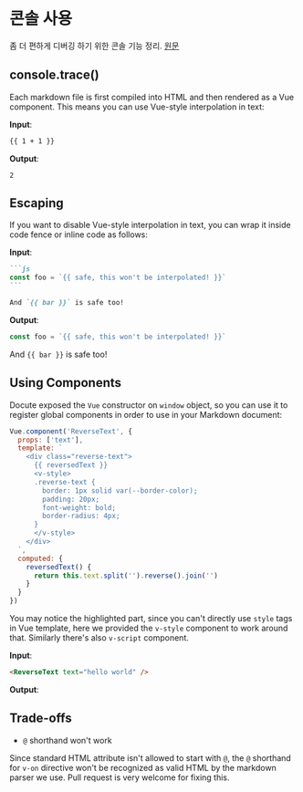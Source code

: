 # 콘솔 사용

좀 더 편하게 디버깅 하기 위한 콘솔 기능 정리. [원문]

[원문]: https://medium.com/appsflyer/10-tips-for-javascript-debugging-like-a-pro-with-console-7140027eb5f6 

## console.trace()

<console/>

Each markdown file is first compiled into HTML and then rendered as a Vue component. This means you can use Vue-style interpolation in text:

__Input__:

```markdown
{{ 1 + 1 }}
```

__Output__:

```
2
```

## Escaping

If you want to disable Vue-style interpolation in text, you can wrap it inside code fence or inline code as follows:

__Input__:

````markdown
```js
const foo = `{{ safe, this won't be interpolated! }}`
```

And `{{ bar }}` is safe too!
````

__Output__:

```js
const foo = `{{ safe, this won't be interpolated! }}`
```

And `{{ bar }}` is safe too!

## Using Components

Docute exposed the `Vue` constructor on `window` object, so you can use it to register global components in order to use in your Markdown document:

```js {highlight:['6-13']}
Vue.component('ReverseText', {
  props: ['text'],
  template: `
    <div class="reverse-text">
      {{ reversedText }}
      <v-style>
      .reverse-text {
        border: 1px solid var(--border-color);
        padding: 20px;
        font-weight: bold;
        border-radius: 4px;
      }
      </v-style>
    </div>
  `,
  computed: {
    reversedText() {
      return this.text.split('').reverse().join('')
    }
  }
})
```

You may notice the highlighted part, since you can't directly use `style` tags in Vue template, here we provided the `v-style` component to work around that. Similarly there's also `v-script` component.

__Input__:

```markdown
<ReverseText text="hello world" />
```

__Output__:

<ReverseText text="hello world" />

## Trade-offs

- `@` shorthand won't work

Since standard HTML attribute isn't allowed to start with `@`, the `@` shorthand for `v-on` directive won't be recognized as valid HTML by the markdown parser we use. Pull request is very welcome for fixing this.
